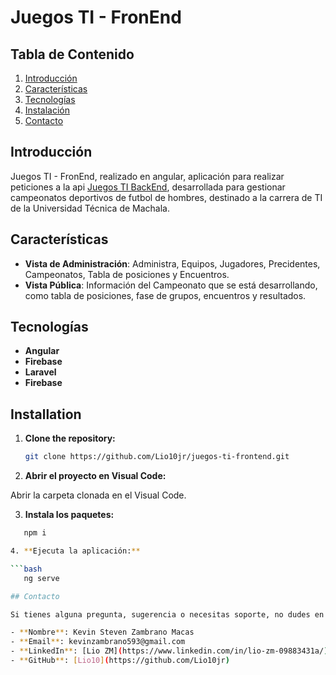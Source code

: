 # Juegos TI - FronEnd

## Tabla de Contenido

1. [Introducción](#introducción)
2. [Características](#características)
3. [Tecnologías](#tecnologías)
4. [Instalación](#instalación)
5. [Contacto](#contacto)

## Introducción

Juegos TI - FronEnd, realizado en angular, aplicación para realizar peticiones a la api [Juegos TI BackEnd](https://github.com/Lio10jr/juegostic_api), desarrollada para gestionar campeonatos deportivos de futbol de hombres, destinado a la carrera de TI de la Universidad Técnica de Machala.

## Características

- **Vista de Administración**: Administra, Equipos, Jugadores, Precidentes, Campeonatos, Tabla de posiciones y Encuentros.
- **Vista Pública**: Información del Campeonato que se está desarrollando, como tabla de posiciones, fase de grupos, encuentros y resultados.

## Tecnologías

- **Angular**
- **Firebase**
- **Laravel**
- **Firebase**

## Installation

1. **Clone the repository:**

   ```bash
   git clone https://github.com/Lio10jr/juegos-ti-frontend.git

2. **Abrir el proyecto en Visual Code:**

Abrir la carpeta clonada en el Visual Code.

3. **Instala los paquetes:**

  ```bash
     npm i

4. **Ejecuta la aplicación:**

  ```bash
     ng serve

## Contacto

Si tienes alguna pregunta, sugerencia o necesitas soporte, no dudes en ponerte en contacto conmigo:

- **Nombre**: Kevin Steven Zambrano Macas
- **Email**: kevinzambrano593@gmail.com
- **LinkedIn**: [Lio ZM](https://www.linkedin.com/in/lio-zm-09883431a/)
- **GitHub**: [Lio10](https://github.com/Lio10jr)
